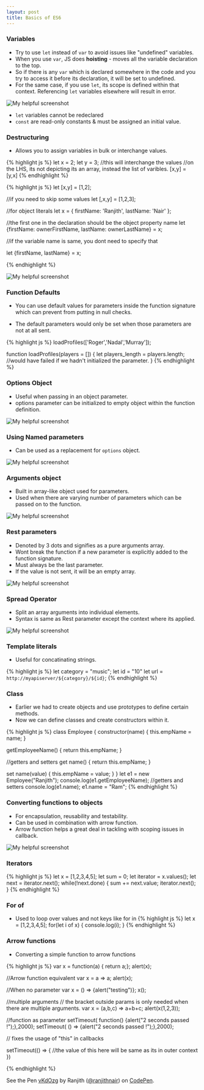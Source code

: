 ```yaml
---
layout: post
title: Basics of ES6
---
```


### Variables

* Try to use `let` instead of `var` to avoid issues like "undefined" variables.
* When you use `var`, JS does **hoisting** - moves all the variable declaration to the top.
* So if there is any `var` which is declared somewhere in the code and you try to access it before its declaration, it will be set to undefined.
* For the same case, if you use `let`, its scope is defined within that context. Referencing `let` variables elsewhere will result in error.

![My helpful screenshot](/public/images/unexpected_behavior_with_var.PNG)

* `let` variables cannot be redeclared
* `const` are read-only constants & must be assigned an initial value.

### Destructuring

* Allows you to assign variables in bulk or interchange values.

{% highlight js %}
let x = 2;
let y = 3;
//this will interchange the values
//on the LHS, its not depicting its an array, instead the list of varibles.
[x,y] = [y,x]
{% endhighlight %}


{% highlight js %}
let [x,y] = [1,2];

//if you need to skip some values
let [,x,y] = [1,2,3];

//for object literals
let x = {
  firstName: 'Ranjith',
  lastName: 'Nair'
};

//the first one in the declaration should be the object property name
let {firstName:  ownerFirstName,
    lastName: ownerLastName} = x;

//if the variable name is same, you dont need to specify that

let {firstName, lastName} = x;

{% endhighlight %}

![My helpful screenshot](/public/images/destructuring_params.PNG)


### Function Defaults

* You can use default values for parameters inside the function signature which can prevent from putting in null checks.

* The default parameters would only be set when those parameters are not at all sent.

{% highlight js %}
loadProfiles(['Roger','Nadal','Murray']);

function loadProfiles(players = []) {
  let players_length = players.length;
  //would have failed if we hadn't initialized the parameter.
}
{% endhighlight %}

### Options Object

* Useful when passing in an object parameter.
* options parameter can be initialized to empty object within the function definition.

![My helpful screenshot](/public/images/Options_object.PNG)

### Using Named parameters

* Can be used as a replacement for `options` object.

![My helpful screenshot](/public/images/named_parameters.PNG)

### Arguments object

* Built in array-like object used for parameters.
* Used when there are varying number of parameters which can be passed on to the function.

![My helpful screenshot](/public/images/arguments_object.PNG)


### Rest parameters

* Denoted by 3 dots and signifies as a pure arguments array.
* Wont break the function if a new parameter is explicitly added to the function signature.
* Must always be the last parameter.
* If the value is not sent, it will be an empty array.

![My helpful screenshot](/public/images/rest_param.PNG)

### Spread Operator

* Split an array arguments into individual elements.
* Syntax is same as Rest parameter except the context where its applied.


![My helpful screenshot](/public/images/spread_operator.PNG)

### Template literals

* Useful for concatinating strings.

{% highlight js %}
let category = "music";
let id = "10"
let url = `http://myapiserver/${category}/${id}`;
{% endhighlight %}

### Class

* Earlier we had to create objects and use prototypes to define certain methods.
* Now we can define classes and create constructors within it.

{% highlight js %}
class Employee {
  constructor(name) {
    this.empName = name;
  }

  getEmployeeName() {
    return this.empName;
  }

  //getters and setters
  get name() {
    return this.empName;
  }

  set name(value) {
    this.empName = value;
  }
}
let e1 = new Employee("Ranjith");
console.log(e1.getEmployeeName);
//getters and setters
console.log(e1.name);
e1.name = "Ram";
{% endhighlight %}


### Converting functions to objects

* For encapsulation, reusability and testability.
* Can be used in combination with arrow function.
* Arrow function helps a great deal in tackling with scoping issues in callback.

![My helpful screenshot](/public/images/arrow_objects.PNG)

### Iterators
{% highlight js %}
let x = [1,2,3,4,5];
let sum = 0;
let iterator = x.values();
let next = iterator.next();
while(!next.done) {
  sum += next.value;
  iterator.next();
}
{% endhighlight %}


### For of

* Used to loop over values and not keys like for in
{% highlight js %}
let x = [1,2,3,4,5];
for(let i of x) {
  console.log(i);
}
{% endhighlight %}

### Arrow functions

* Converting a simple function to arrow functions

{% highlight js %}
var x = function(a) { return a;};
alert(x);

//Arrow function equivalent
var x = a => a;
alert(x);

//When no parameter
var x = () => {alert("testing")};
x();

//multiple arguments
// the bracket outside params is only needed when there are multiple arguments.
var x = (a,b,c) => a+b+c;
alert(x(1,2,3));

//function as parameter
setTimeout( function() {alert("2 seconds passed !");},2000);
setTimeout( () => {alert("2 seconds passed !");},2000);

// fixes the usage of "this" in callbacks

setTimeout(() => {
    //the value of this here will be same as its in outer context
})

{% endhighlight %}


<p data-height="265" data-theme-id="0" data-slug-hash="vKdOzg" data-default-tab="js" data-user="ranjithnair" data-embed-version="2" class="codepen">See the Pen <a href="http://codepen.io/ranjithnair/pen/vKdOzg/">vKdOzg</a> by Ranjith (<a href="http://codepen.io/ranjithnair">@ranjithnair</a>) on <a href="http://codepen.io">CodePen</a>.</p>
<script async src="//assets.codepen.io/assets/embed/ei.js"></script>
